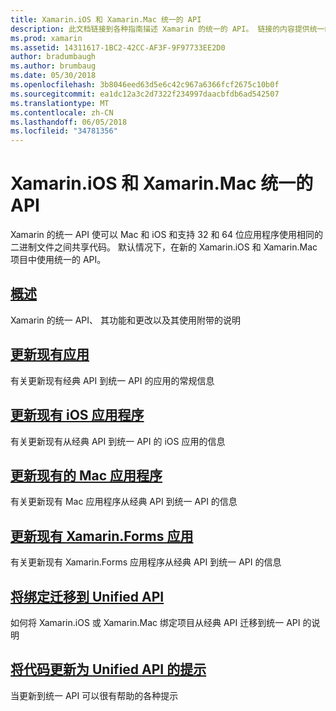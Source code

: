 ```yaml
---
title: Xamarin.iOS 和 Xamarin.Mac 统一的 API
description: 此文档链接到各种指南描述 Xamarin 的统一的 API。 链接的内容提供统一的 API 的概述，并讨论了如何迁移现有项目。
ms.prod: xamarin
ms.assetid: 14311617-1BC2-42CC-AF3F-9F97733EE2D0
author: bradumbaugh
ms.author: brumbaug
ms.date: 05/30/2018
ms.openlocfilehash: 3b8046eed63d5e6c42c967a6366fcf2675c10b0f
ms.sourcegitcommit: ea1dc12a3c2d7322f234997daacbfdb6ad542507
ms.translationtype: MT
ms.contentlocale: zh-CN
ms.lasthandoff: 06/05/2018
ms.locfileid: "34781356"
---
```

# <a name="unified-api-for-xamarinios-and-xamarinmac"></a>Xamarin.iOS 和 Xamarin.Mac 统一的 API

Xamarin 的统一 API 使可以 Mac 和 iOS 和支持 32 和 64 位应用程序使用相同的二进制文件之间共享代码。 默认情况下，在新的 Xamarin.iOS 和 Xamarin.Mac 项目中使用统一的 API。

## <a name="overviewoverviewmd"></a>[概述](overview.md)

Xamarin 的统一 API、 其功能和更改以及其使用附带的说明

## <a name="update-existing-appsupdating-appsmd"></a>[更新现有应用](updating-apps.md)

有关更新现有经典 API 到统一 API 的应用的常规信息

## <a name="updating-existing-ios-appsupdating-ios-appsmd"></a>[更新现有 iOS 应用程序](updating-ios-apps.md)

有关更新现有从经典 API 到统一 API 的 iOS 应用的信息

## <a name="updating-existing-mac-appsupdating-mac-appsmd"></a>[更新现有的 Mac 应用程序](updating-mac-apps.md)

有关更新现有 Mac 应用程序从经典 API 到统一 API 的信息

## <a name="update-existing-xamarinforms-appsupdating-xamarin-forms-appsmd"></a>[更新现有 Xamarin.Forms 应用](updating-xamarin-forms-apps.md)

有关更新现有 Xamarin.Forms 应用程序从经典 API 到统一 API 的信息

## <a name="migrating-a-binding-to-the-unified-apiupdate-bindingmd"></a>[将绑定迁移到 Unified API](update-binding.md)

如何将 Xamarin.iOS 或 Xamarin.Mac 绑定项目从经典 API 迁移到统一 API 的说明

## <a name="tips-for-updating-code-to-the-unified-apiupdating-tipsmd"></a>[将代码更新为 Unified API 的提示](updating-tips.md)

当更新到统一 API 可以很有帮助的各种提示

